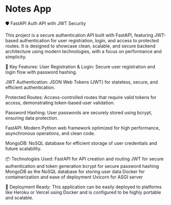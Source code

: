 # Notes App

🛡️ FastAPI Auth API with JWT Security

This project is a secure authentication API built with FastAPI, featuring JWT-based authentication for user registration, login, and access to protected routes. It is designed to showcase clean, scalable, and secure backend architecture using modern technologies, with a focus on performance and simplicity.

🔑 Key Features:
User Registration & Login: Secure user registration and login flow with password hashing.

JWT Authentication: JSON Web Tokens (JWT) for stateless, secure, and efficient authentication.

Protected Routes: Access-controlled routes that require valid tokens for access, demonstrating token-based user validation.

Password Hashing: User passwords are securely stored using bcrypt, ensuring data protection.

FastAPI: Modern Python web framework optimized for high performance, asynchronous operations, and clean code.

MongoDB: NoSQL database for efficient storage of user credentials and future scalability.


📦 Technologies Used:
FastAPI for API creation and routing
JWT for secure authentication and token generation
bcrypt for secure password hashing
MongoDB as the NoSQL database for storing user data
Docker for containerization and ease of deployment
Uvicorn for ASGI server


🚀 Deployment Ready:
This application can be easily deployed to platforms like Heroku or Vercel using Docker and is configured to be highly portable and scalable.
